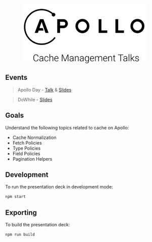 <p align="center">
  <img src="./docs/logo.png" width="400"/>
</p>

## Events

> Apollo Day - [Talk](https://www.twitch.tv/videos/798481471) & [Slides](https://apollo-cache-management-talk.vercel.app/)

> DoWhile - [Slides](https://persisting-data-on-apollo-client.vercel.app/)

## Goals 

Understand the following topics related to cache on Apollo:

- Cache Normalization
- Fetch Policies
- Type Policies
- Field Policies 
- Pagination Helpers

## Development

To run the presentation deck in development mode:

```sh
npm start
```

## Exporting

To build the presentation deck:

```sh
npm run build
```
